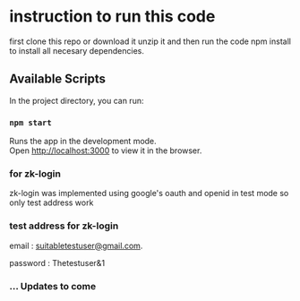 # instruction to run this code

first clone this repo or download it unzip it and then run the code npm install to install all necesary dependencies.

## Available Scripts

In the project directory, you can run:

### `npm start`

Runs the app in the development mode.\
Open [http://localhost:3000](http://localhost:3000) to view it in the browser.


### for zk-login 

zk-login was implemented using google's oauth and openid in test mode so only test address work 

### test address for zk-login
email : suitabletestuser@gmail.com.

password : Thetestuser&1

### ... Updates to come  

